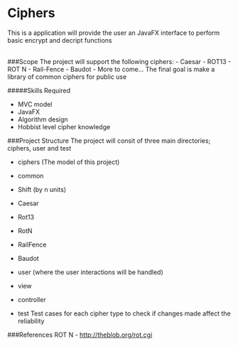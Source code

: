 # Ciphers
This is a application will provide the user an JavaFX interface to perform basic encrypt and decript functions

<br />
###Scope
The project will support the following ciphers:
- Caesar
- ROT13
- ROT N
- Rail-Fence
- Baudot
- More to come...
The final goal is make a library of common ciphers for public use

#####Skills Required
- MVC model
- JavaFX
- Algorithm design
- Hobbist level cipher knowledge

###Project Structure
The project will consit of three main directories; ciphers, user and test
- ciphers (The model of this project)
 - common
  - Shift (by n units)
 - Caesar
 - Rot13
 - RotN
 - RailFence
 - Baudot

- user (where the user interactions will be handled)
 - view
 - controller
 
- test
Test cases for each cipher type to check if changes made affect the reliability

###References
ROT N - http://theblob.org/rot.cgi

